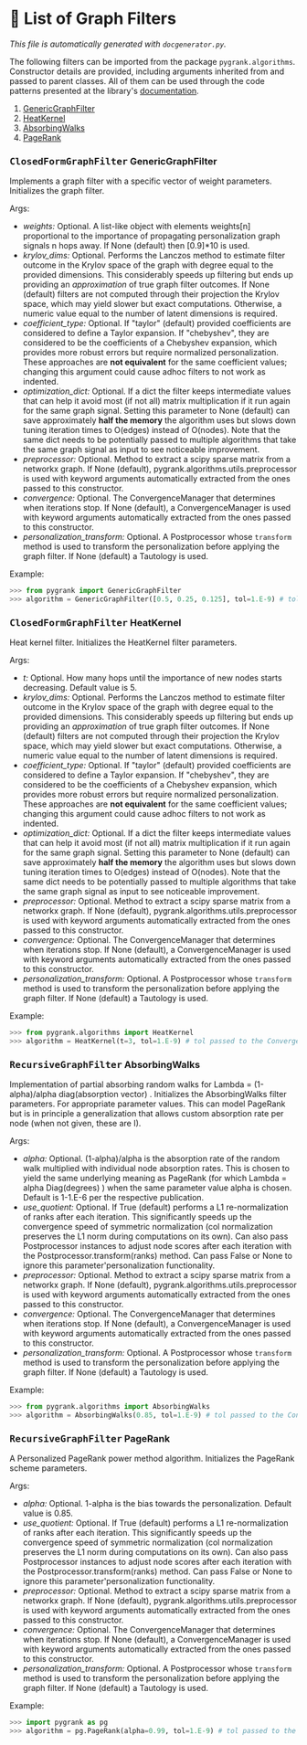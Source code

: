 # :scroll: List of Graph Filters
*This file is automatically generated with `docgenerator.py`.*

The following filters can be imported from the package `pygrank.algorithms`.
Constructor details are provided, including arguments inherited from and passed to parent classes.
All of them can be used through the code patterns presented at the library's [documentation](documentation.md#graph-filters). 
1. [GenericGraphFilter](#closedformgraphfilter-genericgraphfilter)
2. [HeatKernel](#closedformgraphfilter-heatkernel)
3. [AbsorbingWalks](#recursivegraphfilter-absorbingwalks)
4. [PageRank](#recursivegraphfilter-pagerank)

### <kbd>ClosedFormGraphFilter</kbd> GenericGraphFilter

Implements a graph filter with a specific vector of weight parameters. 
Initializes the graph filter. 

Args: 
 * *weights:* Optional. A list-like object with elements weights[n] proportional to the importance of propagating personalization graph signals n hops away. If None (default) then [0.9]*10 is used. 
 * *krylov_dims:* Optional. Performs the Lanczos method to estimate filter outcome in the Krylov space of the graph with degree equal to the provided dimensions. This considerably speeds up filtering but ends up providing an *approximation* of true graph filter outcomes. If None (default) filters are not computed through their projection the Krylov space, which may yield slower but exact computations. Otherwise, a numeric value equal to the number of latent dimensions is required. 
 * *coefficient_type:* Optional. If "taylor" (default) provided coefficients are considered to define a Taylor expansion. If "chebyshev", they are considered to be the coefficients of a Chebyshev expansion, which provides more robust errors but require normalized personalization. These approaches are **not equivalent** for the same coefficient values; changing this argument could cause adhoc filters to not work as indented. 
 * *optimization_dict:* Optional. If a dict the filter keeps intermediate values that can help it avoid most (if not all) matrix multiplication if it run again for the same graph signal. Setting this parameter to None (default) can save approximately **half the memory** the algorithm uses but slows down tuning iteration times to O(edges) instead of O(nodes). Note that the same dict needs to be potentially passed to multiple algorithms that take the same graph signal as input to see noticeable improvement. 
 * *preprocessor:* Optional. Method to extract a scipy sparse matrix from a networkx graph. If None (default), pygrank.algorithms.utils.preprocessor is used with keyword arguments automatically extracted from the ones passed to this constructor. 
 * *convergence:* Optional. The ConvergenceManager that determines when iterations stop. If None (default), a ConvergenceManager is used with keyword arguments automatically extracted from the ones passed to this constructor. 
 * *personalization_transform:* Optional. A Postprocessor whose `transform` method is used to transform the personalization before applying the graph filter. If None (default) a Tautology is used. 

Example:

```python 
>>> from pygrank import GenericGraphFilter 
>>> algorithm = GenericGraphFilter([0.5, 0.25, 0.125], tol=1.E-9) # tol passed to ConvergenceManager 
```


### <kbd>ClosedFormGraphFilter</kbd> HeatKernel

Heat kernel filter. 
Initializes the HeatKernel filter parameters. 

Args: 
 * *t:* Optional. How many hops until the importance of new nodes starts decreasing. Default value is 5. 
 * *krylov_dims:* Optional. Performs the Lanczos method to estimate filter outcome in the Krylov space of the graph with degree equal to the provided dimensions. This considerably speeds up filtering but ends up providing an *approximation* of true graph filter outcomes. If None (default) filters are not computed through their projection the Krylov space, which may yield slower but exact computations. Otherwise, a numeric value equal to the number of latent dimensions is required. 
 * *coefficient_type:* Optional. If "taylor" (default) provided coefficients are considered to define a Taylor expansion. If "chebyshev", they are considered to be the coefficients of a Chebyshev expansion, which provides more robust errors but require normalized personalization. These approaches are **not equivalent** for the same coefficient values; changing this argument could cause adhoc filters to not work as indented. 
 * *optimization_dict:* Optional. If a dict the filter keeps intermediate values that can help it avoid most (if not all) matrix multiplication if it run again for the same graph signal. Setting this parameter to None (default) can save approximately **half the memory** the algorithm uses but slows down tuning iteration times to O(edges) instead of O(nodes). Note that the same dict needs to be potentially passed to multiple algorithms that take the same graph signal as input to see noticeable improvement. 
 * *preprocessor:* Optional. Method to extract a scipy sparse matrix from a networkx graph. If None (default), pygrank.algorithms.utils.preprocessor is used with keyword arguments automatically extracted from the ones passed to this constructor. 
 * *convergence:* Optional. The ConvergenceManager that determines when iterations stop. If None (default), a ConvergenceManager is used with keyword arguments automatically extracted from the ones passed to this constructor. 
 * *personalization_transform:* Optional. A Postprocessor whose `transform` method is used to transform the personalization before applying the graph filter. If None (default) a Tautology is used. 

Example:

```python 
>>> from pygrank.algorithms import HeatKernel 
>>> algorithm = HeatKernel(t=3, tol=1.E-9) # tol passed to the ConvergenceManager 
```


### <kbd>RecursiveGraphFilter</kbd> AbsorbingWalks

Implementation of partial absorbing random walks for Lambda = (1-alpha)/alpha diag(absorption vector) . 
Initializes the AbsorbingWalks filter parameters. For appropriate parameter values. This can model PageRank 
but is in principle a generalization that allows custom absorption rate per node (when not given, these are I). 

Args: 
 * *alpha:* Optional. (1-alpha)/alpha is the absorption rate of the random walk multiplied with individual node absorption rates. This is chosen to yield the same underlying meaning as PageRank (for which Lambda = alpha Diag(degrees) ) when the same parameter value alpha is chosen. Default is 1-1.E-6 per the respective publication. 
 * *use_quotient:* Optional. If True (default) performs a L1 re-normalization of ranks after each iteration. This significantly speeds up the convergence speed of symmetric normalization (col normalization preserves the L1 norm during computations on its own). Can also pass Postprocessor instances to adjust node scores after each iteration with the Postprocessor.transform(ranks) method. Can pass False or None to ignore this parameter'personalization functionality. 
 * *preprocessor:* Optional. Method to extract a scipy sparse matrix from a networkx graph. If None (default), pygrank.algorithms.utils.preprocessor is used with keyword arguments automatically extracted from the ones passed to this constructor. 
 * *convergence:* Optional. The ConvergenceManager that determines when iterations stop. If None (default), a ConvergenceManager is used with keyword arguments automatically extracted from the ones passed to this constructor. 
 * *personalization_transform:* Optional. A Postprocessor whose `transform` method is used to transform the personalization before applying the graph filter. If None (default) a Tautology is used. 

Example:

```python 
>>> from pygrank.algorithms import AbsorbingWalks 
>>> algorithm = AbsorbingWalks(0.85, tol=1.E-9) # tol passed to the ConvergenceManager 
```


### <kbd>RecursiveGraphFilter</kbd> PageRank

A Personalized PageRank power method algorithm. 
Initializes the PageRank scheme parameters. 

Args: 
 * *alpha:* Optional. 1-alpha is the bias towards the personalization. Default value is 0.85. 
 * *use_quotient:* Optional. If True (default) performs a L1 re-normalization of ranks after each iteration. This significantly speeds up the convergence speed of symmetric normalization (col normalization preserves the L1 norm during computations on its own). Can also pass Postprocessor instances to adjust node scores after each iteration with the Postprocessor.transform(ranks) method. Can pass False or None to ignore this parameter'personalization functionality. 
 * *preprocessor:* Optional. Method to extract a scipy sparse matrix from a networkx graph. If None (default), pygrank.algorithms.utils.preprocessor is used with keyword arguments automatically extracted from the ones passed to this constructor. 
 * *convergence:* Optional. The ConvergenceManager that determines when iterations stop. If None (default), a ConvergenceManager is used with keyword arguments automatically extracted from the ones passed to this constructor. 
 * *personalization_transform:* Optional. A Postprocessor whose `transform` method is used to transform the personalization before applying the graph filter. If None (default) a Tautology is used. 

Example:

```python 
>>> import pygrank as pg 
>>> algorithm = pg.PageRank(alpha=0.99, tol=1.E-9) # tol passed to the ConvergenceManager 
```

